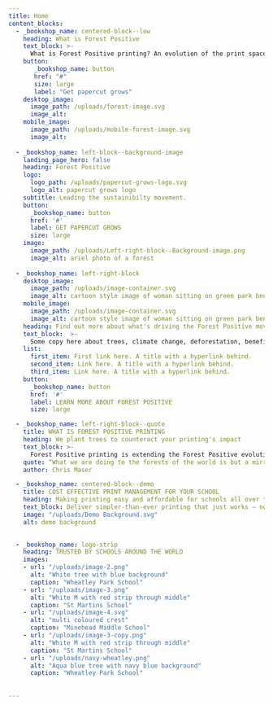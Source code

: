 ```yaml
---
title: Home
content_blocks:
  - _bookshop_name: centered-block--low
    heading: What is Forest Positive
    text_block: >-
      What is Forest Positive printing? An evolution of the print space, putting but back more trees than get pulped into printer paper. Doing what’s right for the environment.
    button: 
       _bookshop_name: button
       href: "#"
       size: large
       label: "Get papercut grows"
    desktop_image: 
      image_path: /uploads/forest-image.svg
      image_alt: 
    mobile_image:
      image_path: /uploads/mobile-forest-image.svg
      image_alt: 
  
  - _bookshop_name: left-block--background-image
    landing_page_hero: false
    heading: Forest Positive
    logo:
      logo_path: /uploads/papercut-grows-logo.svg
      logo_alt: papercut grows logo
    subtitle: Leading the sustainibilty movement.
    button:
      _bookshop_name: button
      href: '#'
      label: GET PAPERCUT GROWS
      size: large
    image:
      image_path: /uploads/Left-right-block--Background-image.png
      image_alt: ariel photo of a forest
  
  - _bookshop_name: left-right-block
    desktop_image: 
      image_path: /uploads/image-container.svg
      image_alt: cartoon style image of woman sitting on green park bench with a black and grey dog
    mobile_image: 
      image_path: /uploads/image-container.svg
      image_alt: cartoon style image of woman sitting on green park bench with a black and grey dog
    heading: Find out more about what's driving the Forest Positive movement
    text_block:  >-
      Some copy here about trees, climate change, deforestation, benefits of planting and/or similar. It shouldn’t be too long, as we expect this section to not be more than this amount of lines. But there’s room for a bit more. Maybe another line.
    list: 
      first_item: First link here. A title with a hyperlink behind.
      second_item: Link here. A title with a hyperlink behind.
      third_item: Link here. A title with a hyperlink behind.
    button: 
      _bookshop_name: button
      href: '#'
      label: LEARN MORE ABOUT FOREST POSITIVE
      size: large

  - _bookshop_name: left-right-block--quote
    title: WHAT IS FOREST POSITIVE PRINTING
    heading: We plant trees to counteract your printing's impact
    text_block: >-
      Forest Positive printing is extending the Forest Positive evolution into the print space. It allows organisations to actively contribute to more trees being planted than those pulped into printing paper. Forest Positive printing moves beyond reducing waste and transforms essential business printing from a negative environmental footprint to a positive force for reforestation and ecological renewal.
    quote: “What we are doing to the forests of the world is but a mirror reflection of what we are doing to ourselves and to one another.” 
    author: Chris Maser

  - _bookshop_name: centered-block--demo
    title: COST EFFECTIVE PRINT MANAGEMENT FOR YOUR SCHOOL
    heading: Making printing easy and affordable for schools all over the globe
    text_block: Deliver simpler-than-ever printing that just works – no matter your size, printers, operating systems, or BYOD devices.
    image: "/uploads/Demo Background.svg"
    alt: demo background

  
  - _bookshop_name: logo-strip
    heading: TRUSTED BY SCHOOLS AROUND THE WORLD
    images:
    - url: "/uploads/image-2.png"
      alt: "White tree with blue background"
      caption: "Wheatley Park School"
    - url: "/uploads/image-3.png"
      alt: "White M with red strip through middle"
      caption: "St Martins School"
    - url: "/uploads/image-4.svg"
      alt: "multi coloured crest"
      caption: "Minehead Middle School"
    - url: "/uploads/image-3-copy.png"
      alt: "White M with red strip through middle"
      caption: "St Martins School"
    - url: "/uploads/navy-wheatley.png"
      alt: "Aqua blue tree with navy blue background"
      caption: "Wheatley Park School"
      
   
---
```



